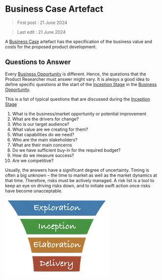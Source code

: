 # Business Case Artefact

> First post : 21 June 2024

> Last edit : 21 June 2024

A [Business Case](/Artefacts/bus-case.md) artefact has the specification of the business value and costs for the proposed product development.

## Questions to Answer
Every [Business Opportunity][oppo] is different. Hence, the questions that the Product Researcher must answer might vary. It is always a good idea to define specific questions at the start of the [Inception Stage][inception] in the [Business Opportunity][oppo].

This is a list of typical questions that are discussed during the [Inception Stage][inception]
1. What is the business/market opportunity or potential improvement
2. What are the drivers for change?
3. Who is our target audience?
4. What value are we creating for them?
5. What capabilities do we need?
6. Who are the main stakeholders?
7. What are their main concerns
8. Do we have sufficient buy-in for the required budget?
9. How do we measure success?
10. Are we competitive?

Usually, the answers have a significant degree of uncertainty. Timing is often a big unknown – the time to market as well as the market dynamics at that time. Therefore, risks must be actively managed. A risk list is a tool to keep an eye on driving risks down, and to initiate swift action once risks have become unacceptable.

[<img src="/images/lup logo s.png" alt="drawing" width="338"/>](/Overview/lup.md)

[oppo]: /Artefacts/bus-oppo.md
[inception]: /Stages/inception.md